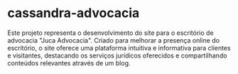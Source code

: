 # cassandra-advocacia
Este projeto representa o desenvolvimento do site para o escritório de advocacia "Juca Advocacia". Criado para melhorar a presença online do escritório, o site oferece uma plataforma intuitiva e informativa para clientes e visitantes, destacando os serviços jurídicos oferecidos e compartilhando conteúdos relevantes através de um blog.

